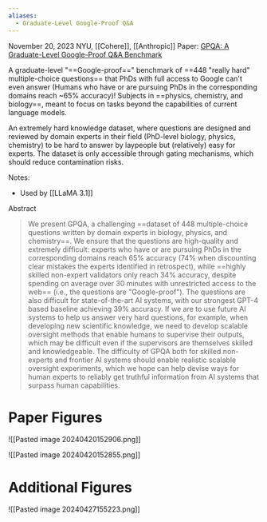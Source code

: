 ```yaml
---
aliases:
  - Graduate-Level Google-Proof Q&A
---
```

November 20, 2023
NYU, [[Cohere]], [[Anthropic]]
Paper: [GPQA: A Graduate-Level Google-Proof Q&A Benchmark](https://arxiv.org/abs/2311.12022)

A graduate-level "==Google-proof==" benchmark of ==448 "really hard" multiple-choice questions== that PhDs with full access to Google can't even answer (Humans who have or are pursuing PhDs in the corresponding domains reach ~65% accuracy)! Subjects in ==physics, chemistry, and biology==, meant to focus on tasks beyond the capabilities of current language models.

An extremely hard knowledge dataset, where questions are designed and reviewed by domain experts in their field (PhD-level biology, physics, chemistry) to be hard to answer by laypeople but (relatively) easy for experts. The dataset is only accessible through gating mechanisms, which should reduce contamination risks.

Notes: 
- Used by [[LLaMA 3.1]]


Abstract
> We present GPQA, a challenging ==dataset of 448 multiple-choice questions written by domain experts in biology, physics, and chemistry==. We ensure that the questions are high-quality and extremely difficult: experts who have or are pursuing PhDs in the corresponding domains reach 65% accuracy (74% when discounting clear mistakes the experts identified in retrospect), while ==highly skilled non-expert validators only reach 34% accuracy, despite spending on average over 30 minutes with unrestricted access to the web== (i.e., the questions are "Google-proof"). The questions are also difficult for state-of-the-art AI systems, with our strongest GPT-4 based baseline achieving 39% accuracy. If we are to use future AI systems to help us answer very hard questions, for example, when developing new scientific knowledge, we need to develop scalable oversight methods that enable humans to supervise their outputs, which may be difficult even if the supervisors are themselves skilled and knowledgeable. The difficulty of GPQA both for skilled non-experts and frontier AI systems should enable realistic scalable oversight experiments, which we hope can help devise ways for human experts to reliably get truthful information from AI systems that surpass human capabilities.

# Paper Figures

![[Pasted image 20240420152906.png]]

![[Pasted image 20240420152855.png]]
# Additional Figures

![[Pasted image 20240427155223.png]]